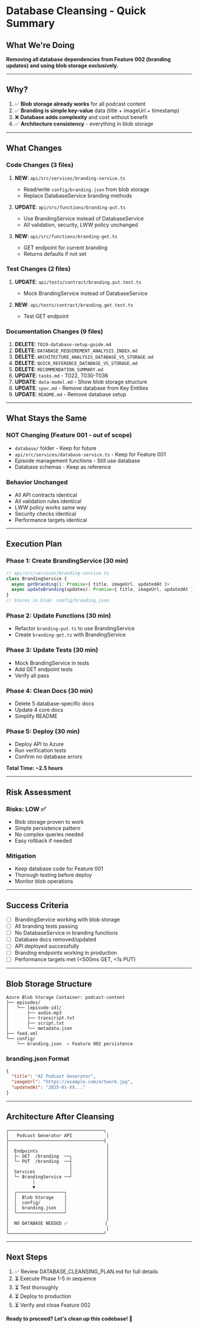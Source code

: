 # Database Cleansing - Quick Summary

## What We're Doing
**Removing all database dependencies from Feature 002 (branding updates) and using blob storage exclusively.**

---

## Why?
1. ✅ **Blob storage already works** for all podcast content
2. ✅ **Branding is simple key-value** data (title + imageUrl + timestamp)
3. ❌ **Database adds complexity** and cost without benefit
4. ✅ **Architecture consistency** - everything in blob storage

---

## What Changes

### Code Changes (3 files)
1. **NEW**: `api/src/services/branding-service.ts`
   - Read/write `config/branding.json` from blob storage
   - Replace DatabaseService branding methods

2. **UPDATE**: `api/src/functions/branding-put.ts`
   - Use BrandingService instead of DatabaseService
   - All validation, security, LWW policy unchanged

3. **NEW**: `api/src/functions/branding-get.ts`
   - GET endpoint for current branding
   - Returns defaults if not set

### Test Changes (2 files)
1. **UPDATE**: `api/tests/contract/branding.put.test.ts`
   - Mock BrandingService instead of DatabaseService

2. **NEW**: `api/tests/contract/branding.get.test.ts`
   - Test GET endpoint

### Documentation Changes (9 files)
1. **DELETE**: `T029-database-setup-guide.md`
2. **DELETE**: `DATABASE_REQUIREMENT_ANALYSIS_INDEX.md`
3. **DELETE**: `ARCHITECTURE_ANALYSIS_DATABASE_VS_STORAGE.md`
4. **DELETE**: `QUICK_REFERENCE_DATABASE_VS_STORAGE.md`
5. **DELETE**: `RECOMMENDATION_SUMMARY.md`
6. **UPDATE**: `tasks.md` - T022, T030-T036
7. **UPDATE**: `data-model.md` - Show blob storage structure
8. **UPDATE**: `spec.md` - Remove database from Key Entities
9. **UPDATE**: `README.md` - Remove database setup

---

## What Stays the Same

### NOT Changing (Feature 001 - out of scope)
- `database/` folder - Keep for future
- `api/src/services/database-service.ts` - Keep for Feature 001
- Episode management functions - Still use database
- Database schemas - Keep as reference

### Behavior Unchanged
- All API contracts identical
- All validation rules identical
- LWW policy works same way
- Security checks identical
- Performance targets identical

---

## Execution Plan

### Phase 1: Create BrandingService (30 min)
```typescript
// api/src/services/branding-service.ts
class BrandingService {
  async getBranding(): Promise<{ title, imageUrl, updatedAt }>
  async updateBranding(updates): Promise<{ title, imageUrl, updatedAt }>
}
// Stores in blob: config/branding.json
```

### Phase 2: Update Functions (30 min)
- Refactor `branding-put.ts` to use BrandingService
- Create `branding-get.ts` with BrandingService

### Phase 3: Update Tests (30 min)
- Mock BrandingService in tests
- Add GET endpoint tests
- Verify all pass

### Phase 4: Clean Docs (30 min)
- Delete 5 database-specific docs
- Update 4 core docs
- Simplify README

### Phase 5: Deploy (30 min)
- Deploy API to Azure
- Run verification tests
- Confirm no database errors

**Total Time: ~2.5 hours**

---

## Risk Assessment

### Risks: LOW ✅
- Blob storage proven to work
- Simple persistence pattern
- No complex queries needed
- Easy rollback if needed

### Mitigation
- Keep database code for Feature 001
- Thorough testing before deploy
- Monitor blob operations

---

## Success Criteria

- [ ] BrandingService working with blob storage
- [ ] All branding tests passing
- [ ] No DatabaseService in branding functions
- [ ] Database docs removed/updated
- [ ] API deployed successfully
- [ ] Branding endpoints working in production
- [ ] Performance targets met (<500ms GET, <1s PUT)

---

## Blob Storage Structure

```
Azure Blob Storage Container: podcast-content
├── episodes/
│   └── [episode-id]/
│       ├── audio.mp3
│       ├── transcript.txt
│       ├── script.txt
│       └── metadata.json
├── feed.xml
└── config/
    └── branding.json  ← Feature 002 persistence
```

### branding.json Format
```json
{
  "title": "AI Podcast Generator",
  "imageUrl": "https://example.com/artwork.jpg",
  "updatedAt": "2025-01-XX..."
}
```

---

## Architecture After Cleansing

```
┌────────────────────────────────────┐
│   Podcast Generator API             │
├────────────────────────────────────┤
│                                     │
│  Endpoints                          │
│  ├─ GET  /branding  ──┐             │
│  └─ PUT  /branding  ──┤             │
│                       │             │
│  Services             │             │
│  └─ BrandingService ──┘             │
│         │                           │
│         ▼                           │
│  ┌──────────────────┐               │
│  │  Blob Storage    │               │
│  │  config/         │               │
│  │  branding.json   │               │
│  └──────────────────┘               │
│                                     │
│  NO DATABASE NEEDED ✅              │
│                                     │
└────────────────────────────────────┘
```

---

## Next Steps

1. ✅ Review DATABASE_CLEANSING_PLAN.md for full details
2. ⏳ Execute Phase 1-5 in sequence
3. ⏳ Test thoroughly
4. ⏳ Deploy to production
5. ⏳ Verify and close Feature 002

**Ready to proceed? Let's clean up this codebase! 🧹**

